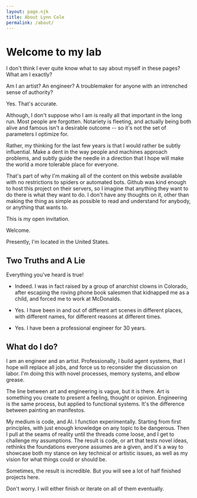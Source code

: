 ```yaml
---
layout: page.njk
title: About Lynn Cole
permalink: /about/
---
```


# Welcome to my lab

I don't think I ever quite know what to say about myself in these pages?
What am I exactly?

Am I an artist? An engineer? A troublemaker for anyone with an intrenched sense of authority?

Yes. That's accurate.

Although, I don't suppose who I am is really all that important in the long run. Most people are forgotten. Notariety is fleeting, and actually being both alive and famous isn't a desirable outcome -- so it's not the set of parameters I optimize for. 

Rather, my thinking for the last few years is that I would rather be subtly influential. Make a dent in the way people and machines approach problems, and subtly guide the needle in a direction that I hope will make the world a more tolerable place for everyone. 

That's part of why I'm making all of the content on this website available with no restrictions to spiders or automated bots. Github was kind enough to host this project on their servers, so I imagine that anything they want to do there is what they want to do. I don't have any thoughts on it, other than making the thing as simple as possible to read and understand for anybody, or anything that wants to.

This is my open invitation.

Welcome.

Presently, I'm located in the United States.

## Two Truths and A Lie

Everything you've heard is true!

* Indeed. I was in fact raised by a group of anarchist clowns in Colorado, after escaping the roving phone book salesmen that kidnapped me as a child, and forced me to work at McDonalds.

* Yes. I have been in and out of different art scenes in different places, with different names, for different reasons at different times.

* Yes. I have been a professional engineer for 30 years.

## What do I do?

I am an engineer and an artist. Professionally, I build agent systems, that I hope will replace all jobs, and force us to reconsider the discussion on labor. I'm doing this with novel processes, memory systems, and elbow grease. 

The line between art and engineering is vague, but it is there. Art is something you create to present a feeling, thought or opinion. Engineering is the same process, but applied to functional systems. It's the difference between painting an manifestos. 

My medium is code, and AI. I function experimentally. Starting from first principles, with just enough knowledge on any topic to be dangerous. Then I pull at the seams of reality until the threads come loose, and I get to challenge my assumptions. The result is code, or art that tests novel ideas, rethinks the foundations everyone assumes are a given, and it's a way to showcase both my stance on key technical or artistic issues, as well as my vision for what things could or should be.

Sometimes, the result is incredible. But you will see a lot of half finished projects here.

Don't worry. I will either finish or iterate on all of them eventually.

